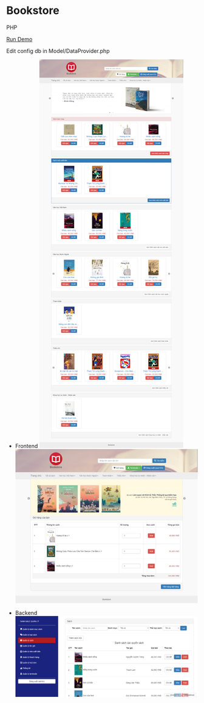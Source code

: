 # Bookstore 
PHP

[Run Demo](https://bstore-demo.000webhostapp.com/index.php)

Edit config db in Model/DataProvider.php

* Frontend
![alt text](https://github.com/nguyentu43/bookstore/raw/master/screenshot-1.png)
![alt text](https://github.com/nguyentu43/bookstore/raw/master/screenshot-2.png)

* Backend
![alt text](https://github.com/nguyentu43/bookstore/raw/master/screenshot-3.png)
